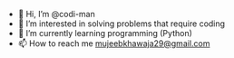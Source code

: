 - 👋 Hi, I’m @codi-man
- 👀 I’m interested in solving problems that require coding 
- 🌱 I’m currently learning programming (Python)
- 📫 How to reach me mujeebkhawaja29@gmail.com
